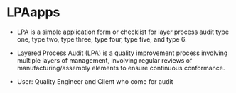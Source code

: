 # LPAapps

- LPA is a simple application form or checklist for layer process audit type one, type two, type three, type four, type five, and type 6.

- Layered Process Audit (LPA) is a quality improvement process involving multiple layers of management, involving regular reviews of manufacturing/assembly elements to ensure continuous conformance.

- User: Quality Engineer and Client who come for audit
